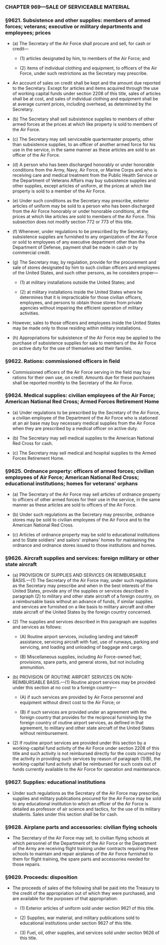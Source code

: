 ### **CHAPTER 969—SALE OF SERVICEABLE MATERIAL**

### §9621. Subsistence and other supplies: members of armed forces; veterans; executive or military departments and employees; prices
* (a) The Secretary of the Air Force shall procure and sell, for cash or credit—

  * (1) articles designated by him, to members of the Air Force; and

  * (2) items of individual clothing and equipment, to officers of the Air Force, under such restrictions as the Secretary may prescribe.


* An account of sales on credit shall be kept and the amount due reported to the Secretary. Except for articles and items acquired through the use of working capital funds under section 2208 of this title, sales of articles shall be at cost, and sales of individual clothing and equipment shall be at average current prices, including overhead, as determined by the Secretary.

* (b) The Secretary shall sell subsistence supplies to members of other armed forces at the prices at which like property is sold to members of the Air Force.

* (c) The Secretary may sell serviceable quartermaster property, other than subsistence supplies, to an officer of another armed force for his use in the service, in the same manner as these articles are sold to an officer of the Air Force.

* (d) A person who has been discharged honorably or under honorable conditions from the Army, Navy, Air Force, or Marine Corps and who is receiving care and medical treatment from the Public Health Service or the Department of Veterans Affairs may buy subsistence supplies and other supplies, except articles of uniform, at the prices at which like property is sold to a member of the Air Force.

* (e) Under such conditions as the Secretary may prescribe, exterior articles of uniform may be sold to a person who has been discharged from the Air Force honorably or under honorable conditions, at the prices at which like articles are sold to members of the Air Force. This subsection does not modify section 772 or 773 of this title.

* (f) Whenever, under regulations to be prescribed by the Secretary, subsistence supplies are furnished to any organization of the Air Force or sold to employees of any executive department other than the Department of Defense, payment shall be made in cash or by commercial credit.

* (g) The Secretary may, by regulation, provide for the procurement and sale of stores designated by him to such civilian officers and employees of the United States, and such other persons, as he considers proper—

  * (1) at military installations outside the United States; and

  * (2) at military installations inside the United States where he determines that it is impracticable for those civilian officers, employees, and persons to obtain those stores from private agencies without impairing the efficient operation of military activities.


* However, sales to those officers and employees inside the United States may be made only to those residing within military installations.

* (h) Appropriations for subsistence of the Air Force may be applied to the purchase of subsistence supplies for sale to members of the Air Force on active duty for the use of themselves and their families.

### §9622. Rations: commissioned officers in field
* Commissioned officers of the Air Force serving in the field may buy rations for their own use, on credit. Amounts due for these purchases shall be reported monthly to the Secretary of the Air Force.

### §9624. Medical supplies: civilian employees of the Air Force; American National Red Cross; Armed Forces Retirement Home
* (a) Under regulations to be prescribed by the Secretary of the Air Force, a civilian employee of the Department of the Air Force who is stationed at an air base may buy necessary medical supplies from the Air Force when they are prescribed by a medical officer on active duty.

* (b) The Secretary may sell medical supplies to the American National Red Cross for cash.

* (c) The Secretary may sell medical and hospital supplies to the Armed Forces Retirement Home.

### §9625. Ordnance property: officers of armed forces; civilian employees of Air Force; American National Red Cross; educational institutions; homes for veterans' orphans
* (a) The Secretary of the Air Force may sell articles of ordnance property to officers of other armed forces for their use in the service, in the same manner as these articles are sold to officers of the Air Force.

* (b) Under such regulations as the Secretary may prescribe, ordnance stores may be sold to civilian employees of the Air Force and to the American National Red Cross.

* (c) Articles of ordnance property may be sold to educational institutions and to State soldiers' and sailors' orphans' homes for maintaining the ordnance and ordnance stores issued to those institutions and homes.

### §9626. Aircraft supplies and services: foreign military or other state aircraft
* (a) PROVISION OF SUPPLIES AND SERVICES ON REIMBURSABLE BASIS.—(1) The Secretary of the Air Force may, under such regulations as the Secretary may prescribe and when in the best interests of the United States, provide any of the supplies or services described in paragraph (2) to military and other state aircraft of a foreign country, on a reimbursable basis without an advance of funds, if similar supplies and services are furnished on a like basis to military aircraft and other state aircraft of the United States by the foreign country concerned.

* (2) The supplies and services described in this paragraph are supplies and services as follows:

  * (A) Routine airport services, including landing and takeoff assistance, servicing aircraft with fuel, use of runways, parking and servicing, and loading and unloading of baggage and cargo.

  * (B) Miscellaneous supplies, including Air Force-owned fuel, provisions, spare parts, and general stores, but not including ammunition.


* (b) PROVISION OF ROUTINE AIRPORT SERVICES ON NON-REIMBURSABLE BASIS.—(1) Routine airport services may be provided under this section at no cost to a foreign country—

  * (A) if such services are provided by Air Force personnel and equipment without direct cost to the Air Force; or

  * (B) if such services are provided under an agreement with the foreign country that provides for the reciprocal furnishing by the foreign country of routine airport services, as defined in that agreement, to military and other state aircraft of the United States without reimbursement.


* (2) If routine airport services are provided under this section by a working-capital fund activity of the Air Force under section 2208 of this title and such activity is not reimbursed directly for the costs incurred by the activity in providing such services by reason of paragraph (1)(B), the working-capital fund activity shall be reimbursed for such costs out of funds currently available to the Air Force for operation and maintenance.

### §9627. Supplies: educational institutions
* Under such regulations as the Secretary of the Air Force may prescribe, supplies and military publications procured for the Air Force may be sold to any educational institution to which an officer of the Air Force is detailed as professor of air science and tactics, for the use of its military students. Sales under this section shall be for cash.

### §9628. Airplane parts and accessories: civilian flying schools
* The Secretary of the Air Force may sell, to civilian flying schools at which personnel of the Department of the Air Force or the Department of the Army are receiving flight training under contracts requiring these schools to maintain and repair airplanes of the Air Force furnished to them for flight training, the spare parts and accessories needed for those repairs.

### §9629. Proceeds: disposition
* The proceeds of sales of the following shall be paid into the Treasury to the credit of the appropriation out of which they were purchased, and are available for the purposes of that appropriation:

  * (1) Exterior articles of uniform sold under section 9621 of this title.

  * (2) Supplies, war material, and military publications sold to educational institutions under section 9627 of this title.

  * (3) Fuel, oil, other supplies, and services sold under section 9626 of this title.